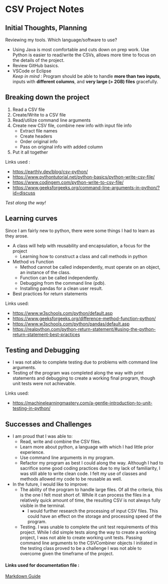 # CSV Project Notes

## Initial Thoughts, Planning  

Reviewing my tools. Which language/software to use?  
- Using Java is most comfortable and cuts down on prep work. Use Python is easier to read/write the CSVs, allows more time to focus on the details of the project.
- Review GitHub basics.
- VSCode or Eclipse   
*Keep in mind* :
Program should be able to handle **more than two inputs**, inputs with **different columns**, and **very large (> 2GB) files** gracefully.

## Breaking down the project  

1. Read a CSV file  
2. Create/Write to a CSV file  
3. Read/utilize command line arguments  
4. Create new CSV file, combine new info with input file info  
    - Extract file names
    - Create headers
    - Order original info
    - Pass on original info with added column
5. Put it all together   

Links used :   
- https://earthly.dev/blog/csv-python/
- https://www.pythontutorial.net/python-basics/python-write-csv-file/
- https://www.codingem.com/python-write-to-csv-file/
- https://www.geeksforgeeks.org/command-line-arguments-in-python/?id=discuss     

*Test along the way!*

## Learning curves

Since I am fairly new to python, there were some things I had to learn as they arose.  
- A class will help with reusability and encapsulation, a focus for the project
    - Learning how to construct a class and call methods in python 
- Method vs Function
    - Method cannot be called independently, must operate on an object, an instance of the class.
    - Function can be called independently.
    - Debugging from the command line (pdb).
    - Installing pandas for a clean user result.
- Best practices for return statements

Links used:   
- https://www.w3schools.com/python/default.asp
- https://www.geeksforgeeks.org/difference-method-function-python/
- https://www.w3schools.com/python/pandas/default.asp
- https://realpython.com/python-return-statement/#using-the-python-return-statement-best-practices   

## Testing and Debugging

- I was not able to complete testing due to problems with command line arguments. 
- Testing of the program was completed along the way with print statements and debugging to create a working final program, though unit tests were not achievable.  

Links used:   
- https://machinelearningmastery.com/a-gentle-introduction-to-unit-testing-in-python/   

## Successes and Challenges

- I am proud that I was able to:
    - Read, write and combine the CSV files.
    - Learn more about python, a language with which I had little prior experience.
    - Use command line arguments in my program.
    - Refactor my program as best I could along the way. Although I had to sacrifice some good coding practices due to my lack of familiarity, I was still able to write clean code. I felt my use of classes and methods allowed my code to be reusable as well.
- In the future, I would like to improve:
    - The ability of the program to handle large files. Of all the criteria, this is the one I felt most short of. While it can process the files in a relatively quick amount of time, the resulting CSV is not always fully visible in the terminal.
        - I would further research the processing of input CSV files. This could have an effect on the storage and processing speed of the program. 
    - Testing. I was unable to complete the unit test requirements of this project. While I did simple tests along the way to create a working project, I was not able to create working unit tests. Passing command line arguments to the CSVCombiner objects I initiated in the testing class proved to be a challenge I was not able to overcome given the timeframe of the project.


#### Links used for documentation file :

[Markdown Guide](https://www.markdownguide.org/basic-syntax/)